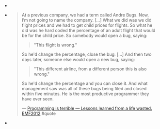 -
- > At a previous company, we had a term called Andre Bugs. Now, I’m not going to name the company. […] What we did was we did flight prices and we had to get child prices for flights. So what he did was he hard coded the percentage of an adult flight that would be for the child price. So somebody would open a bug, saying:
  >> "This flight is wrong."
  > 
  > So he'd change the percentage, close the bug. […] And then two days later, someone else would open a new bug, saying:
  >> "This different airline, from a different person this is also wrong."
  >
  > So he'd change the percentage and you can close it. And what management saw was all of these bugs being filed and closed within five minutes. He is the most productive programmer they have ever seen.
  >
  > — [Programming is terrible — Lessons learned from a life wasted. EMF2012](https://feedreader.com/observe/bparanj.blogspot.com/2016%2F10%2Fprogramming-is-terriblelessons-learned.html%3F+itemId=4656451286) #quote
-
